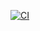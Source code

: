 [![CI](https://github.com/blitzfilter/scrape/actions/workflows/ci.yml/badge.svg)](https://github.com/blitzfilter/scrape/actions/workflows/ci.yml)